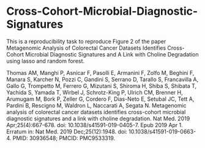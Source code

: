 # Cross-Cohort-Microbial-Diagnostic-Signatures
This is a reproducibility task to reproduce Figure 2 of the paper
Metagenomic Analysis of Colorectal Cancer Datasets Identifies Cross-Cohort Microbial Diagnostic Signatures and A Link with Choline Degradation using lasso and random forest.

Thomas AM, Manghi P, Asnicar F, Pasolli E, Armanini F, Zolfo M, Beghini F, Manara S, Karcher N, Pozzi C, Gandini S, Serrano D, Tarallo S, 
Francavilla A, Gallo G, Trompetto M, Ferrero G, Mizutani S, Shiroma H, Shiba S, Shibata T, Yachida S, Yamada T, Wirbel J, Schrotz-King P, 
Ulrich CM, Brenner H, Arumugam M, Bork P, Zeller G, Cordero F, Dias-Neto E, Setubal JC, Tett A, Pardini B, Rescigno M, Waldron L, 
Naccarati A, Segata N. Metagenomic analysis of colorectal cancer datasets identifies cross-cohort microbial diagnostic signatures and a 
link with choline degradation. Nat Med. 2019 Apr;25(4):667-678. doi: 10.1038/s41591-019-0405-7. Epub 2019 Apr 1. Erratum in: Nat Med. 
2019 Dec;25(12):1948. doi: 10.1038/s41591-019-0663-4. PMID: 30936548; PMCID: PMC9533319.

